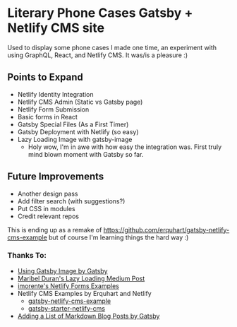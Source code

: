 # Literary Phone Cases Gatsby + Netlify CMS site

Used to display some phone cases I made one time, an experiment with using GraphQL, React, and Netlify CMS. It was/is a pleasure :)

## Points to Expand
- Netlify Identity Integration
- Netlify CMS Admin (Static vs Gatsby page)
- Netlify Form Submission
- Basic forms in React
- Gatsby Special Files (As a First Timer)
- Gatsby Deployment with Netlify (so easy)
- Lazy Loading Image with gatsby-image
  - Holy wow, I'm in awe with how easy the integration was. First truly mind blown moment with Gatsby so far.

## Future Improvements
- Another design pass
- Add filter search (with suggestions?)
- Put CSS in modules
- Credit relevant repos

This is ending up as a remake of https://github.com/erquhart/gatsby-netlify-cms-example
but of course I'm learning things the hard way :)

### Thanks To:

- [Using Gatsby Image by Gatsby](https://github.com/gatsbyjs/gatsby/tree/master/examples/using-gatsby-image)
- [Maribel Duran's Lazy Loading Medium Post](https://medium.freecodecamp.org/how-i-made-my-portfolio-website-blazing-fast-with-gatsby-82ccddc2f671)
- [imorente's Netlify Forms Examples](https://github.com/imorente/gatsby-netlify-form-example/blob/master/src/pages/contact.js)
- Netlify CMS Examples by Erquhart and Netlify 
  - [gatsby-netlify-cms-example](https://github.com/erquhart/gatsby-netlify-cms-example)
  - [gatsby-starter-netlify-cms](https://github.com/netlify-templates/gatsby-starter-netlify-cms/tree/master/static)
- [Adding a List of Markdown Blog Posts by Gatsby](https://www.gatsbyjs.org/docs/adding-a-list-of-markdown-blog-posts/)
